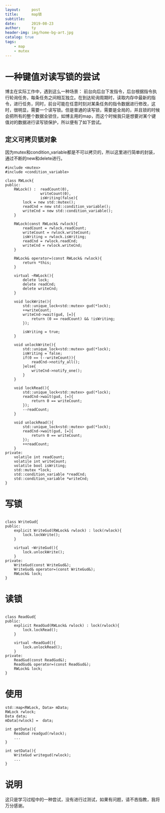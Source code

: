 ```yaml
---
layout:     post
title:      map锁
subtitle:   
date:       2019-08-23
author:     ty
header-img: img/home-bg-art.jpg
catalog: true
tags:
    - map
    - mutex
---
```


# 一种键值对读写锁的尝试
博主在实际工作中，遇到这么一种场景：
前台向后台下发指令，后台根据指令执行轮询任务，每条任务之间相互独立。在到达轮询周期时，读取内存中最新的指令，进行任务，同时，前台可能在任意时刻对某条任务的指令数据进行修改，这时，很明显，需要一个读写锁。但是普通的读写锁，需要是全局的，并且锁的时候会把所有的整个数据全锁住，如博主用的map，而这个时候我只是想要对某个键值对的数据进行读写锁保护，所以便有了如下尝试。

## 定义可拷贝锁对象
因为mutex和condition_variable都是不可以拷贝的，所以这里进行简单的封装，通过不断的new和delete进行。
```
#include <mutex>
#include <condition_variable>

class RWLock{
public:
	RWLock() :  readCount(0),
				writeCount(0),
				isWriting(false){
		lock = new std::mutex();
		readCnd = new std::condition_variable();
		writeCnd = new std::condition_variable();
	}

	RWLock(const RWLock& rwlock){
		readCount = rwlock.readCount;
		writeCount = rwlock.writeCount;
		isWriting = rwlock.isWriting;
		readCnd = rwlock.readCnd;
		writeCnd = rwlock.writeCnd;
	}

	RWLock& operator=(const RWLock& rwlock){
		return *this;
	}

	virtual ~RWLock(){
		delete lock;
		delete readCnd;
		delete writeCnd;
	}

	void lockWrite(){
		std::unique_lock<std::mutex> gud(*lock);
		++writeCount;
		writeCnd->wait(gud, [=]{
			return (0 == readCount) && !isWriting;
		});

		isWriting = true;
	}

	void unlockWrite(){
		std::unique_lock<std::mutex> gud(*lock);
		isWriting = false;
		if(0 == (--writeCount)){
			readCnd->notify_all();
		}else{
			writeCnd->notify_one();
		}
	}

	void lockRead(){
		std::unique_lock<std::mutex> gud(*lock);
		readCnd->wait(gud, [=]{
			return 0 == writeCount;
		});
		--readCount;
	}

	void unlockRead(){
		std::unique_lock<std::mutex> gud(*lock);
		readCnd->wait(gud, [=]{
			return 0 == writeCount;
		});
		++readCount;
	}
private:
	volatile int readCount;
	volatile int writeCount;
	volatile bool isWriting;
	std::mutex *lock;
	std::condition_variable *readCnd;
	std::condition_variable *writeCnd;
}
```
# 写锁
```

class WriteGud{
public:
	explicit WriteGud(RWLock& rwlock) : lock(rwlock){
		lock.lockWrite();
	}

	virtual ~WriteGud(){
		lock.unlockWrite();
	}
private:
	WriteGud(const WriteGud&);
	WriteGud& operator=(const WriteGud&);
	RWLock& lock;
}

```
# 读锁
```

class ReadGud{
public:
	explicit ReadGud(RWLock& rwlock) : lock(rwlock){
		lock.lockRead();
	}

	virtual ~ReadGud(){
		lock.unlockRead();
	}
private:
	ReadGud(const ReadGud&);
	ReadGud& operator=(const ReadGud&);
	RWLock& lock;
}

```

# 使用

```
std::map<RWLock, Data> mData;
RWLock rwlock;
Data data;
mData[rwlock] =  data;

int getData(){
	ReadGud readgud(rwlock);
	...
}

int setData(){
	WriteGud writegud(rwlock);
	...
}
```

# 说明
这只是学习过程中的一种尝试，没有进行过测试，如果有问题，请不吝指教，我将万分感谢。
